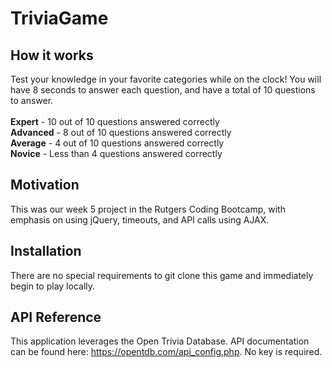 # TriviaGame

## How it works
Test your knowledge in your favorite categories while on the clock! You will have 8 seconds to answer each question, and have a total of 10 questions to answer.
</br></br>
**Expert** - 10 out of 10 questions answered correctly </br>
**Advanced** - 8 out of 10 questions answered correctly </br>
**Average** - 4 out of 10 questions answered correctly </br>
**Novice** - Less than 4 questions answered correctly </br>

## Motivation
This was our week 5 project in the Rutgers Coding Bootcamp, with emphasis on using jQuery, timeouts, and API calls using AJAX.

## Installation
There are no special requirements to git clone this game and immediately begin to play locally.

## API Reference
This application leverages the Open Trivia Database. API documentation can be found here: https://opentdb.com/api_config.php. No key is required.